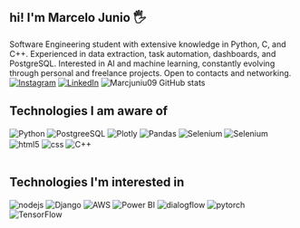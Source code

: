 ## hi! I'm Marcelo Junio 🖐️ 
Software Engineering student with extensive knowledge in Python, C, and C++. 
Experienced in data extraction, task automation, dashboards, and PostgreSQL. 
Interested in AI and machine learning, constantly evolving through personal and freelance projects. Open to contacts and networking. 
[![Instagram](https://img.shields.io/badge/Instagram-E4405F?style=for-the-badge&logo=instagram&logoColor=white)](https://www.instagram.com/marcelojunio09/?hl=pt-br) 
[![LinkedIn](https://img.shields.io/badge/LinkedIn-0077B5?style=for-the-badge&logo=linkedin&logoColor=white)](https://www.linkedin.com/in/marcelo-junio-carvalho-de-esp%C3%ADndola-ab4526183/) 
![Marcjuniu09 GitHub stats](https://github-readme-stats.vercel.app/api?username=Marcjuniu09&show_icons=true&theme=dracula&count_private=true) 
## Technologies I am aware of
<div style="display: inline_block"> <img align="center" alt="Python" src="https://img.shields.io/badge/Python-3776AB?style=for-the-badge&logo=python&logoColor=white" /> 
<img align="center" alt="PostgreeSQL" src="https://img.shields.io/badge/PostgreSQL-316192?style=for-the-badge&logo=postgresql&logoColor=white" /> <img align="center" alt="Plotly" src="https://img.shields.io/badge/Plotly-239120?style=for-the-badge&logo=plotly&logoColor=white" /> <img align="center" alt="Pandas" src="https://img.shields.io/badge/Pandas-2C2D72?style=for-the-badge&logo=pandas&logoColor=white" /> 
  <img align="center" alt="Selenium" src="https://img.shields.io/badge/Selenium-43B02A?style=for-the-badge&logo=Selenium&logoColor=white" /> 
  <img align="center" alt="Selenium" src="https://img.shields.io/badge/GitHub-100000?style=for-the-badge&logo=github&logoColor=white" /> 
  <img align="center" alt="html5" src="https://img.shields.io/badge/HTML5-E34F26?style=for-the-badge&logo=html5&logoColor=white" /> 
  <img align="center" alt="css" src="https://img.shields.io/badge/CSS3-1572B6?style=for-the-badge&logo=css3&logoColor=white" /> 
  <img align="center" alt="C++" src="https://img.shields.io/badge/C%2B%2B-00599C?style=for-the-badge&logo=c%2B%2B&logoColor=white" /> </div>
  <br/> 
  
## Technologies I'm interested in 
  <div style="display: inline_block"> 
    <img align="center" alt="nodejs" src="https://img.shields.io/badge/Node.js-43853D?style=for-the-badge&logo=node.js&logoColor=white" /> 
    <img align="center" alt="Django" src="https://img.shields.io/badge/Django-092E20?style=for-the-badge&logo=django&logoColor=white" />
    <img align="center" alt="AWS" src="https://img.shields.io/badge/Amazon_AWS-232F3E?style=for-the-badge&logo=amazon-aws&logoColor=white" />
    <img align="center" alt="Power BI" src="https://img.shields.io/badge/PowerBI-F2C811?style=for-the-badge&logo=Power%20BI&logoColor=white" />
    <img align="center" alt="dialogflow" src="https://img.shields.io/badge/dialogflow-FF9800?style=for-the-badge&logo=dialogflow&logoColor=white" /> 
    <img align="center" alt="pytorch" src="https://img.shields.io/badge/PyTorch-EE4C2C?style=for-the-badge&logo=pytorch&logoColor=white" /> 
    <img align="center" alt="TensorFlow" src="https://img.shields.io/badge/TensorFlow-FF6F00?style=for-the-badge&logo=tensorflow&logoColor=white" />
  </div>
    <br/>
